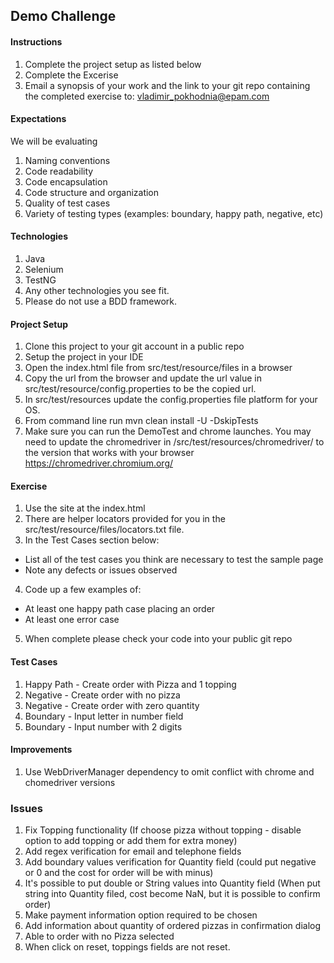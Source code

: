 ## Demo Challenge

#### Instructions
1. Complete the project setup as listed below
2. Complete the Excerise
3. Email a synopsis of your work and the link to your git repo containing the completed exercise to: vladimir_pokhodnia@epam.com


#### Expectations
We will be evaluating
1. Naming conventions
2. Code readability
3. Code encapsulation
4. Code structure and organization
5. Quality of test cases
6. Variety  of testing types (examples: boundary, happy path, negative, etc) 


#### Technologies
1. Java
2. Selenium
3. TestNG
4. Any other technologies you see fit.
5. Please do not use a BDD framework.

#### Project Setup
1. Clone this project to your git account in a public repo
2. Setup the project in your IDE
3. Open the index.html file from src/test/resource/files in a browser
4. Copy the url from the browser and update the url value in src/test/resource/config.properties to be the copied url.
5. In src/test/resources update the config.properties file platform for your OS.
6. From command line run mvn clean install -U -DskipTests
7. Make sure you can run the DemoTest and chrome launches.  You may need to update the chromedriver in /src/test/resources/chromedriver/ to the version that works with your browser
   https://chromedriver.chromium.org/


#### Exercise
1. Use the site at the index.html
2. There are helper locators provided for you in the src/test/resource/files/locators.txt file.
3. In the Test Cases section below:
  - List all of the test cases you think are necessary to test the sample page
  - Note any defects or issues observed
4. Code up a few examples of:
  - At least one happy path case placing an order
  - At least one error case
5. When complete please check your code into your public git repo

#### Test Cases

 1. Happy Path - Create order with Pizza and 1 topping
 2. Negative - Create order with no pizza
 3. Negative - Create order with zero quantity
 4. Boundary - Input letter in number field
 5. Boundary - Input number with 2 digits


#### Improvements
1. Use WebDriverManager dependency to omit conflict with chrome  and chomedriver versions


### Issues
1. Fix Topping functionality (If choose pizza without topping - disable option to add topping or add them for extra money)
2. Add regex verification for email and telephone fields
3. Add boundary values verification for Quantity field (could put negative or 0 and the cost for order will be with minus)
4. It's possible to put double or String values into Quantity field (When put string into Quantity filed, cost become NaN, but it is possible to confirm order)
5. Make payment information option required to be chosen
6. Add information about quantity of ordered pizzas in confirmation dialog
7. Able to order with no Pizza selected
8. When click on reset, toppings fields are not reset.
